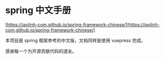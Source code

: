 # spring 中文手册

[https://jaylinh-com.github.io/spring-framework-chinese/](https://jaylinh-com.github.io/spring-framework-chinese/)

本项目是 spring 框架参考的中文版，文档同样是使用 vuepress 完成。

感谢每一个为开源贡献代码的道友。
